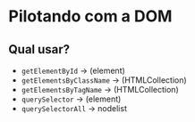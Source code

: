 # Pilotando com a DOM

## Qual usar?

* `getElementById` -> (element)
* `getElementsByClassName` -> (HTMLCollection)
* `getElementsByTagName` -> (HTMLCollection)
* `querySelector` -> (element)
* `querySelectorAll` -> nodelist
